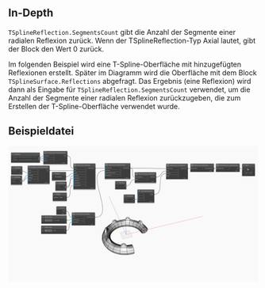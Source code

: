 <!--- Autodesk.DesignScript.Geometry.TSpline.TSplineReflection.SegmentsCount --->
<!--- GLVHD43IRWFTZKY7UVDJ7PNERQN5Z3PWTMFYVJ537HCGJCHCQQAQ --->
## In-Depth
`TSplineReflection.SegmentsCount` gibt die Anzahl der Segmente einer radialen Reflexion zurück. Wenn der TSplineReflection-Typ Axial lautet, gibt der Block den Wert 0 zurück.

Im folgenden Beispiel wird eine T-Spline-Oberfläche mit hinzugefügten Reflexionen erstellt. Später im Diagramm wird die Oberfläche mit dem Block `TSplineSurface.Reflections` abgefragt. Das Ergebnis (eine Reflexion) wird dann als Eingabe für `TSplineReflection.SegmentsCount` verwendet, um die Anzahl der Segmente einer radialen Reflexion zurückzugeben, die zum Erstellen der T-Spline-Oberfläche verwendet wurde.

## Beispieldatei

![Example](./GLVHD43IRWFTZKY7UVDJ7PNERQN5Z3PWTMFYVJ537HCGJCHCQQAQ_img.jpg)
